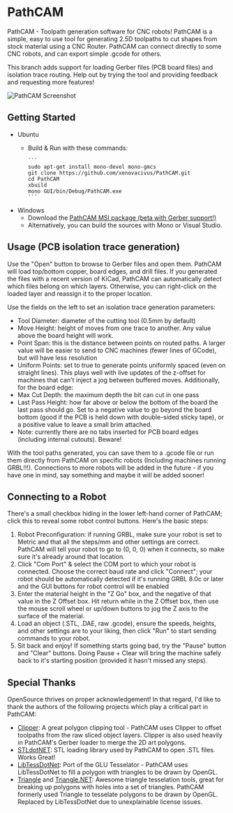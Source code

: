PathCAM
=======

PathCAM - Toolpath generation software for CNC robots!  PathCAM is a simple, easy to use tool for generating 2.5D toolpaths to cut shapes from stock material using a CNC Router.  PathCAM can connect directly to some CNC robots, and can export simple .gcode for others.

This branch adds support for loading Gerber files (PCB board files) and isolation trace routing.  Help out by trying the tool and providing feedback and requesting more features!

![PathCAM Screenshot](https://raw.github.com/xenovacivus/PathCAM/master/Examples/screenshot-pcb.png)


Getting Started
---------------

* Ubuntu
  * Build & Run with these commands:
        
        ```
        sudo apt-get install mono-devel mono-gmcs
        git clone https://github.com/xenovacivus/PathCAM.git
        cd PathCAM
        xbuild
        mono GUI/bin/Debug/PathCAM.exe
        ```

* Windows
  * Download the [PathCAM MSI package (beta with Gerber support!)](https://github.com/xenovacivus/PathCAM/blob/pathcam-gerber/Installer/PathCAM.msi?raw=true)
  * Alternatively, you can build the sources with Mono or Visual Studio.


Usage (PCB isolation trace generation)
------------

Use the "Open" button to browse to Gerber files and open them.  PathCAM will load top/bottom copper, board edges, and drill files.  If you generated the files with a recent version of KiCad, PathCAM can automatically detect which files belong on which layers.  Otherwise, you can right-click on the loaded layer and reassign it to the proper location.

Use the fields on the left to set an isolation trace generation parameters:
 * Tool Diameter: diameter of the cutting tool (0.5mm by default)
 * Move Height: height of moves from one trace to another.  Any value above the board height will work.
 * Point Span: this is the distance between points on routed paths.  A larger value will be easier to send to CNC machines (fewer lines of GCode), but will have less resolution
 * Uniform Points: set to true to generate points uniformly spaced (even on straight lines).  This plays well with live updates of the z-offset for machines that can't inject a jog between buffered moves.
Additionally, for the board edge:
 * Max Cut Depth: the maximum depth the bit can cut in one pass
 * Last Pass Height: how far above or below the bottom of the board the last pass should go.  Set to a negative value to go beyond the board bottom (good if the PCB is held down with double-sided sticky tape), or a positive value to leave a small brim attached.
 * Note: currently there are no tabs inserted for PCB board edges (including internal cutouts).  Beware!

With the tool paths generated, you can save them to a .gcode file or run them directly from PathCAM on specific robots (Including machines running GRBL!!!).  Connections to more robots will be added in the future - if you have one in mind, say something and maybe it will be added sooner!

Connecting to a Robot
---------------------

There's a small checkbox hiding in the lower left-hand corner of PathCAM; click this to reveal some robot control buttons.  Here's the basic steps:

1. Robot Preconfiguration: if running GRBL, make sure your robot is set to Metric and that all the steps/mm and other settings are correct.  PathCAM will tell your robot to go to (0, 0, 0) when it connects, so make sure it's already around that location.
1. Click "Com Port" & select the COM port to which your robot is connected.  Choose the correct baud rate and click "Connect"; your robot should be automatically detected if it's running GRBL 8.0c or later and the GUI buttons for robot control will be enabled
1. Enter the material height in the "Z Go" box, and the negative of that value in the Z Offset box.  Hit return while in the Z Offset box, then use the mouse scroll wheel or up/down buttons to jog the Z axis to the surface of the material.
1. Load an object (.STL, .DAE, raw .gcode), ensure the speeds, heights, and other settings are to your liking, then click "Run" to start sending commands to your robot.
1. Sit back and enjoy!  If something starts going bad, try the "Pause" button and "Clear" buttons.  Doing Pause + Clear will bring the machine safely back to it's starting position (provided it hasn't missed any steps).

Special Thanks
--------------

OpenSource thrives on proper acknowledgement!  In that regard, I'd like to thank the authors of the following projects which play a critical part in PathCAM:

* [Clipper](http://www.angusj.com/delphi/clipper.php): A great polygon clipping tool - PathCAM uses Clipper to offset toolpaths from the raw sliced object layers.  Clipper is also used heavily in PathCAM's Gerber loader to merge the 2D art polygons.
* [STLdotNET](https://github.com/QuantumConcepts/STLdotNET): STL loading library used by PathCAM to open .STL files.  Works Great!
* [LibTessDotNet](https://github.com/speps/LibTessDotNet): Port of the GLU Tesselator - PathCAM uses LibTessDotNet to fill a polygon with triangles to be drawn by OpenGL.
* [Triangle](http://www.cs.cmu.edu/~quake/triangle.html) and [Triangle.NET](http://triangle.codeplex.com/): Awesome triangle tesselation tools, great for breaking up polygons with holes into a set of triangles.  PathCAM formerly used Triangle to tesselate polygons to be drawn by OpenGL.  Replaced by LibTessDotNet due to unexplainable license issues.

